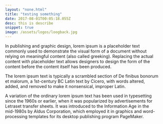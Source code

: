 ```yaml
---
layout: "none.html"
title: "testing something"
date: 2017-08-01T00:05:18.055Z
desc: this is describe
snippet: true
image: /assets/logos/loogback.jpg
---
```


In publishing and graphic design, lorem ipsum is a placeholder text commonly used to demonstrate the visual form of a document without relying on meaningful content (also called greeking). Replacing the actual content with placeholder text allows designers to design the form of the content before the content itself has been produced.

The lorem ipsum text is typically a scrambled section of De finibus bonorum et malorum, a 1st-century BC Latin text by Cicero, with words altered, added, and removed to make it nonsensical, improper Latin.

A variation of the ordinary lorem ipsum text has been used in typesetting since the 1960s or earlier, when it was popularized by advertisements for Letraset transfer sheets. It was introduced to the Information Age in the mid-1980s by Aldus Corporation, which employed it in graphics and word-processing templates for its desktop publishing program PageMaker.
